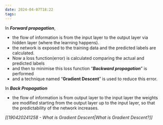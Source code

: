 ```yaml
---
date: 2024-04-07T18:22
tags:
---
```

In ***Forward propagation***,
- the flow of information is from the input layer to the output layer via hidden layer (where the learning happens).
- the network is exposed to the training data and the predicted labels are calculated.
- Now a loss function(error) is calculated comparing the actual and predicted labels 
- and then to minimise this loss function “***Backward propagation***” is performed 
- and a technique named “**Gradient Descent**” is used to reduce this error.

In ***Back Propagation***
- the flow of information is from output layer to the input layer the weights are modified starting from the output layer up to the input layer, so that the predictability of the network increases.

*[[190420241258 - What is Gradient Descent|What is Gradient Descent?]]*